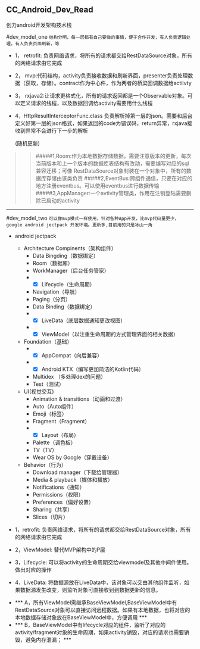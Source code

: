 ## CC_Android_Dev_Read

创力android开发架构技术栈

#dev_model_one 
`结构分明，每一层都有自己要做的事情，便于合作开发，有人负责逻辑处理，有人负责页面刷新，等`
+ 1， retrofit: 负责网络请求，将所有的请求都交给RestDataSource对象，所有的网络请求由它完成 
+ 2， mvp:代码结构，activity负责接收数据和刷新界面，presenter负责处理数据（获取，存储）。contract作为中心件，作为两者的桥梁回调数据给actiivty
+ 3， rxjava2:让请求更格式化，所有的请求返回都是一个Observable对象。可以定义请求的线程，以及数据回调给activity需要用什么线程
+ 4，HttpResultInterceptorFunc.class 负责解析掉第一层的json。需要和后台定义好第一层的json格式，如果返回的code为错误码，return异常，rxjava接收到异常不会进行下一步的解析

    (随机更新)
>> #####1,Room:作为本地数据存储数据，需要注意版本的更新，每次当前版本和上一个版本的数据库表结构有改动，需要编写对应的sql兼容迁移；可像 RestDataSource对象封装在一个对象中，所有的数据库存储由该类负责
>> #####2,EventBus:跨组件通信，只要在对应的地方注册eventbus。可以使用eventbus进行数据传输
>> #####3,AppManager:一个avtivity管理类，作用在注销登陆需要删除已启动的activity

***

#dev_model_two
`可以像mvp模式一样使用，针对各种App开发，比mvp代码量更少，google android jectpack 开发环境。更新多,目前用的只是冰山一角`
+ android jectpack
    + Architecture Compinents（架构组件）
        + Data Bingding（数据绑定）
        + Room（数据库）
        + WorkManager（后台任务管家）
        + - [x] Lifecycle（生命周期）
        + Navigation（导航）
        + Paging（分页）
        + Data Binding（数据绑定）
        + - [x] LiveData（底层数据通知更改视图）
        + - [x] ViewModel（以注重生命周期的方式管理界面的相关数据）
    + Foundation（基础）
         + - [x] AppCompat（向后兼容）
         + - [x] Android KTX（编写更加简洁的Kotlin代码）
         + Multidex （多处理dex的问题）
         + Test（测试）
    + UI(视觉交互)
         + Animation & transitions（动画和过渡）
         + Auto（Auto组件）
         + Emoji（标签）
         + Fragment（Fragment）
         + - [x] Layout（布局）
         + Palette（调色板）
         + TV（TV）
         + Wear OS by Google（穿戴设备）
    + Behavior（行为）
         +  Download manager（下载给管理器）
         +  Media & playback（媒体和播放）
         + Notifications（通知）
         + Permissions（权限）
         + Preferences（偏好设置）
         + Sharing（共享）
         + Slices（切片）

+ 1，retrofit: 负责网络请求，将所有的请求都交给RestDataSource对象，所有的网络请求由它完成
+ 2，ViewModel: 替代MVP架构中的P层
+ 3，Lifecycle: 可以将activity的生命周期交给viewmodel及其他中间件使用。做出对应的操作
+ 4，LiveData:  将数据源放在LiveData中，该对象可以交由其他组件监听，如果数据源发生改变，则监听对象可直接收到到数据更新的信息。

* *** A，所有ViewModel需继承BaseViewModel,BaseViewModel中有RestDataSource对象可以直接访问远程数据。如果有本地数据，也将对应的本地数据存储对象放在BaseViewModel中，方便调用 ***
* *** B，BaseViewModel中有lifecycle对应的组件，监听了对应的avtivity/fragment对象的生命周期，如果activity销毁，对应的请求也需要销毁，避免内存泄漏； ***